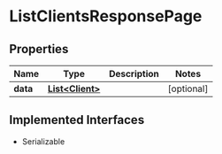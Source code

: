 

# ListClientsResponsePage


## Properties

Name | Type | Description | Notes
------------ | ------------- | ------------- | -------------
**data** | [**List&lt;Client&gt;**](Client.md) |  |  [optional]


## Implemented Interfaces

* Serializable


